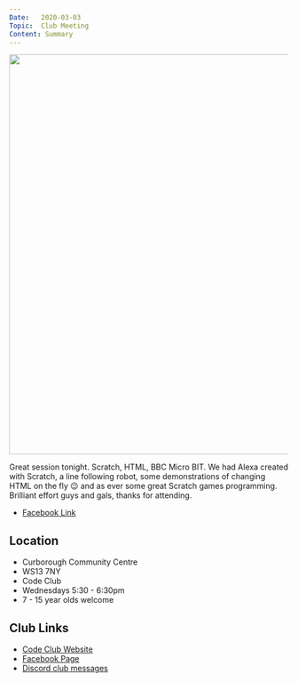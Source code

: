 ```yaml
---
Date:   2020-03-03
Topic:  Club Meeting
Content: Summary
---
```

[<img width="960px" height="720" src="https://scontent.fbhx6-1.fna.fbcdn.net/v/t1.6435-9/88237727_2603892453071172_8057173770428743680_n.jpg?_nc_cat=103&ccb=1-7&_nc_sid=dd63ad&_nc_ohc=NPuRLbSIVQkAX9ek992&_nc_ht=scontent.fbhx6-1.fna&edm=AKK4YLsEAAAA&oh=00_AfD5e8DLEmjWL8oqKxjt_vanlgRfZ7tjiHzLINAo7AWvwg&oe=654E112E"/>](https://scontent.fbhx6-1.fna.fbcdn.net/v/t1.6435-9/88237727_2603892453071172_8057173770428743680_n.jpg?_nc_cat=103&ccb=1-7&_nc_sid=dd63ad&_nc_ohc=NPuRLbSIVQkAX9ek992&_nc_ht=scontent.fbhx6-1.fna&edm=AKK4YLsEAAAA&oh=00_AfD5e8DLEmjWL8oqKxjt_vanlgRfZ7tjiHzLINAo7AWvwg&oe=654E112E)

Great session tonight. Scratch, HTML, BBC Micro BIT. We had Alexa created with Scratch, a line following robot, some demonstrations of changing HTML on the fly 😉 and as ever some great Scratch games programming. Brilliant effort guys and gals, thanks for attending.

* [Facebook Link](https://www.facebook.com/1481985248595237/posts/2603898853070532/)

## Location

* Curborough Community Centre
* WS13 7NY
* Code Club
* Wednesdays 5:30 - 6:30pm
* 7 - 15 year olds welcome

## Club Links

* [Code Club Website](https://lichfield-code-club.github.io/)
* [Facebook Page](https://www.facebook.com/LichfieldCoders)
* [Discord club messages](https://discord.gg/szz6xGK)
